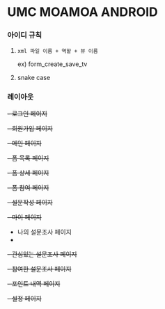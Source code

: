 # UMC MOAMOA ANDROID
### 아이디 규칙
1. `xml 파일 이름 + 역할 + 뷰 이름`

    ex) form_create_save_tv
2. snake case


### 레이아웃
~~- 로그인 페이지~~

~~- 회원가입 페이지~~

~~- 메인 페이지~~

~~- 폼 목록 페이지~~

~~- 폼 상세 페이지~~

~~- 폼 참여 페이지~~

~~- 설문작성 페이지~~

~~- 마이 페이지~~

- 나의 설문조사 페이지
- 
~~- 관심있는 설문조사 페이지~~

~~- 참여한 설문조사 페이지~~

~~- 포인트 내역 페이지~~

~~- 설정 페이지~~
